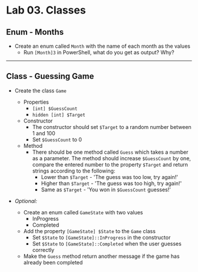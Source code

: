 # Lab 03. Classes

## Enum - Months

- Create an enum called `Month` with the name of each month as the values
  - Run `[Month]3` in PowerShell, what do you get as output? Why?

---

## Class - Guessing Game

- Create the class `Game`
  - Properties
    - `[int] $GuessCount`
    - `hidden [int] $Target`
  - Constructor
    - The constructor should set `$Target` to a random number between 1 and 100
    - Set `$GuessCount` to 0
  - Method
    - There should be one method called `Guess` which takes a number as a parameter. The method should increase `$GuessCount` by one, compare the entered number to the property `$Target` and return strings according to the following:
      - Lower than `$Target` - 'The guess was too low, try again!'
      - Higher than `$Target` - 'The guess was too high, try again!'
      - Same as `$Target` - 'You won in `$GuessCount` guesses!'

- *Optional:*
  - Create an enum called `GameState` with two values
    - InProgress
    - Completed
  - Add the property `[GameState] $State` to the `Game` class
    - Set `$State` to `[GameState]::InProgress` in the constructor
    - Set `$State` to `[GameState]::Completed` when the user guesses correctly
  - Make the `Guess` method return another message if the game has already been completed
